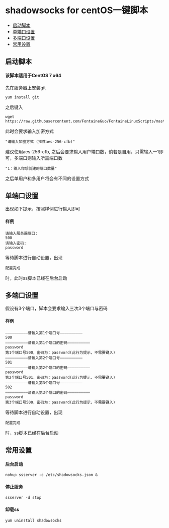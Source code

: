 # shadowsocks for centOS一键脚本
- [启动脚本](#启动脚本)
- [单端口设置](#单端口设置)
- [多端口设置](#多端口设置) 
- [常用设置](#常用设置)


## 启动脚本
#### 该脚本适用于CentOS 7 x64
先在服务器上安装git
```
yum install git
```
之后键入
```
wget https://raw.githubusercontent.com/FontaineGuo/FontaineLinuxScripts/master/Software/Shadowsocks/Shadowsocks_CentOS.sh
```
此时会要求输入加密方式
```
"请输入加密方式 (推荐aes-256-cfb)"
```
建议使用aes-256-cfb,
之后会要求输入用户端口数，倘若是自用，只需输入一1即可，多端口则输入所需端口数
```
"1：输入你想创建的端口数量"
```
之后单用户和多用户将会有不同的设置方式

## 单端口设置
出现如下提示，按照样例进行输入即可
#### 样例
```
请输入服务器端口:
500
请输入密码:
password
```
等待脚本进行自动设置，出现
```
配置完成
```
时，此时ss脚本已经在后台启动

## 多端口设置
假设有3个端口，脚本会要求输入三次3个端口与密码
#### 样例
```
——————————请输入第1个端口号——————————
500
——————————请输入第1个端口的密码——————————
password
第1个端口号500，密码为：password(此行为提示，不需要键入)
——————————请输入第2个端口号——————————
501
——————————请输入第2个端口的密码——————————
password
第2个端口号501，密码为：password(此行为提示，不需要键入)
——————————请输入第3个端口号——————————
502
——————————请输入第3个端口的密码——————————
password
第3个端口号500，密码为：password(此行为提示，不需要键入)
```
等待脚本进行自动设置，出现
```
配置完成
```
时，ss脚本已经在后台启动


## 常用设置
#### 后台启动
```
nohup ssserver -c /etc/shadowsocks.json &
```
#### 停止服务
```
ssserver -d stop
```
#### 卸载ss
```
yum uninstall shadowsocks
```
